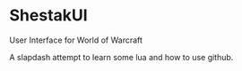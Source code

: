 # ShestakUI
User Interface for World of Warcraft

A slapdash attempt to learn some lua and how to use github.
